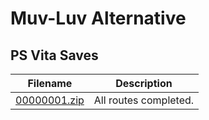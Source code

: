 # Muv-Luv Alternative

## PS Vita Saves

| Filename | Description |
|----------|-------------|
| [00000001.zip](00000001.zip) | All routes completed.  |
